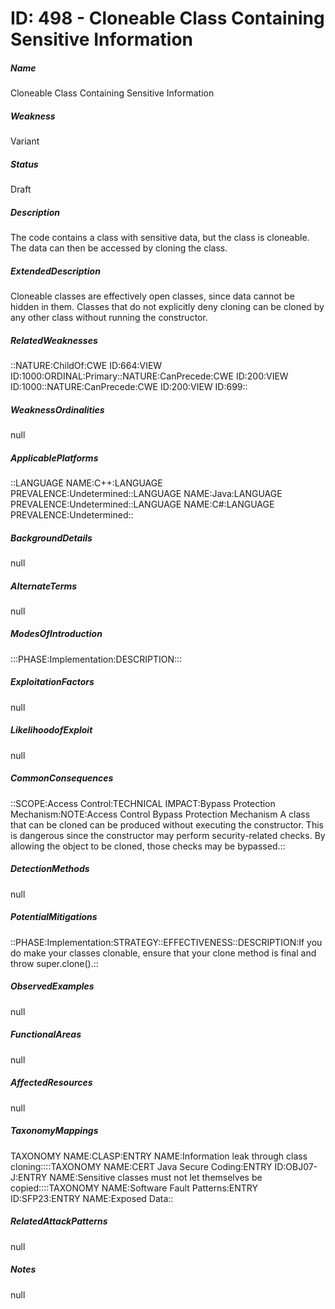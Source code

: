 # ID: 498 - Cloneable Class Containing Sensitive Information
<h5>Name</h5>Cloneable Class Containing Sensitive Information
<h5>Weakness</h5>Variant
<h5>Status</h5>Draft
<h5>Description</h5>The code contains a class with sensitive data, but the class is cloneable. The data can then be accessed by cloning the class.
<h5>ExtendedDescription</h5>Cloneable classes are effectively open classes, since data cannot be hidden in them. Classes that do not explicitly deny cloning can be cloned by any other class without running the constructor.
<h5>RelatedWeaknesses</h5>::NATURE:ChildOf:CWE ID:664:VIEW ID:1000:ORDINAL:Primary::NATURE:CanPrecede:CWE ID:200:VIEW ID:1000::NATURE:CanPrecede:CWE ID:200:VIEW ID:699::
<h5>WeaknessOrdinalities</h5>null
<h5>ApplicablePlatforms</h5>::LANGUAGE NAME:C++:LANGUAGE PREVALENCE:Undetermined::LANGUAGE NAME:Java:LANGUAGE PREVALENCE:Undetermined::LANGUAGE NAME:C#:LANGUAGE PREVALENCE:Undetermined::
<h5>BackgroundDetails</h5>null
<h5>AlternateTerms</h5>null
<h5>ModesOfIntroduction</h5>:::PHASE:Implementation:DESCRIPTION:::
<h5>ExploitationFactors</h5>null
<h5>LikelihoodofExploit</h5>null
<h5>CommonConsequences</h5>::SCOPE:Access Control:TECHNICAL IMPACT:Bypass Protection Mechanism:NOTE:Access Control Bypass Protection Mechanism A class that can be cloned can be produced without executing the constructor. This is dangerous since the constructor may perform security-related checks. By allowing the object to be cloned, those checks may be bypassed.::
<h5>DetectionMethods</h5>null
<h5>PotentialMitigations</h5>::PHASE:Implementation:STRATEGY::EFFECTIVENESS::DESCRIPTION:If you do make your classes clonable, ensure that your clone method is final and throw super.clone().::
<h5>ObservedExamples</h5>null
<h5>FunctionalAreas</h5>null
<h5>AffectedResources</h5>null
<h5>TaxonomyMappings</h5>TAXONOMY NAME:CLASP:ENTRY NAME:Information leak through class cloning::::TAXONOMY NAME:CERT Java Secure Coding:ENTRY ID:OBJ07-J:ENTRY NAME:Sensitive classes must not let themselves be copied::::TAXONOMY NAME:Software Fault Patterns:ENTRY ID:SFP23:ENTRY NAME:Exposed Data::
<h5>RelatedAttackPatterns</h5>null
<h5>Notes</h5>null

